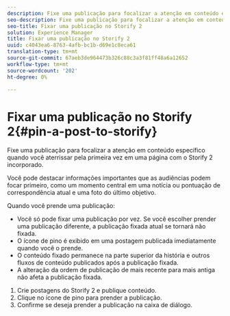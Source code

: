 ```yaml
---
description: Fixe uma publicação para focalizar a atenção em conteúdo específico quando você aterrissar pela primeira vez em uma página com o Storify 2 incorporado.
seo-description: Fixe uma publicação para focalizar a atenção em conteúdo específico quando você aterrissar pela primeira vez em uma página com o Storify 2 incorporado.
seo-title: Fixar uma publicação no Storify 2
solution: Experience Manager
title: Fixar uma publicação no Storify 2
uuid: c4043ea6-8763-4afb-bc1b-d69e1c8eca61
translation-type: tm+mt
source-git-commit: 67aeb3de964473b326c88c3a3f81ff48a6a12652
workflow-type: tm+mt
source-wordcount: '202'
ht-degree: 0%

---
```



# Fixar uma publicação no Storify 2{#pin-a-post-to-storify}

Fixe uma publicação para focalizar a atenção em conteúdo específico quando você aterrissar pela primeira vez em uma página com o Storify 2 incorporado.

Você pode destacar informações importantes que as audiências podem focar primeiro, como um momento central em uma notícia ou pontuação de correspondência atual e uma foto do último objetivo.

Quando você prende uma publicação:

* Você só pode fixar uma publicação por vez. Se você escolher prender uma publicação diferente, a publicação fixada atual se tornará não fixada.
* O ícone de pino é exibido em uma postagem publicada imediatamente quando você o prende.
* O conteúdo fixado permanece na parte superior da história e outros fluxos de conteúdo publicados após a publicação fixada.
* A alteração da ordem de publicação de mais recente para mais antiga não afeta a publicação fixada.

1. Crie postagens do Storify 2 e publique conteúdo.
1. Clique no ícone de pino para prender a publicação.
1. Confirme se deseja prender a publicação na caixa de diálogo.
